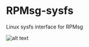 # RPMsg-sysfs
Linux sysfs interface for RPMsg

![alt text](https://github.com/codeauroraforum/rpmsg-sysfs/blob/master/rpmsg_sysfs.png "RPMsg-sysfs presence in sysfs and devfs")

